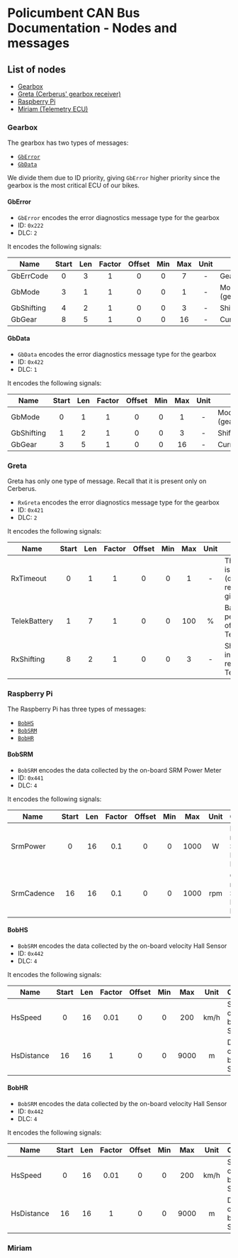 # Policumbent CAN Bus Documentation - Nodes and messages

## List of nodes

- [Gearbox](#gearbox)
- [Greta (Cerberus' gearbox receiver)](#greta)
- [Raspberry Pi](#raspberry-pi)
- [Miriam (Telemetry ECU)](#miriam)

### Gearbox

The gearbox has two types of messages:

- [``GbError``](#gberror)
- [``GbData``](#gbdata)

We divide them due to ID priority, giving ``GbError`` higher priority since the
gearbox is the most critical ECU of our bikes. 

#### GbError

- ``GbError`` encodes the error diagnostics message type for the gearbox
- ID: ``0x222``
- DLC: ``2``

It encodes the following signals:

| Name       | Start | Len | Factor | Offset | Min | Max | Unit | Comment |
|------------|:-----:|:---:|:------:|:------:|:---:|:---:|:----:|---------|
| GbErrCode  | 0     | 3   | 1      | 0      | 0   | 7   | -    | Gearbox error code |
| GbMode     | 3     | 1   | 1      | 0      | 0   | 1   | -    | Mode (gearbox/calibration) |
| GbShifting | 4     | 2   | 1      | 0      | 0   | 3   | -    | Shifting information |
| GbGear     | 8     | 5   | 1      | 0      | 0   | 16  | -    | Current gear |

#### GbData

- ``GbData`` encodes the error diagnostics message type for the gearbox
- ID: ``0x422``
- DLC: ``1``

It encodes the following signals:

| Name       | Start | Len | Factor | Offset | Min | Max | Unit | Comment |
|------------|:-----:|:---:|:------:|:------:|:---:|:---:|:----:|---------|
| GbMode     | 0     | 1   | 1      | 0      | 0   | 1   | -    | Mode (gearbox/calibration) |
| GbShifting | 1     | 2   | 1      | 0      | 0   | 3   | -    | Shifting information |
| GbGear     | 3     | 5   | 1      | 0      | 0   | 16  | -    | Current gear |

### Greta

Greta has only one type of message. Recall that it is present only on Cerberus.

- ``RxGreta`` encodes the error diagnostics message type for the gearbox
- ID: ``0x421``
- DLC: ``2``

It encodes the following signals:

| Name         | Start | Len | Factor | Offset | Min | Max | Unit | Comment |
|--------------|:-----:|:---:|:------:|:------:|:---:|:---:|:----:|---------|
| RxTimeout    | 0     | 1   | 1      | 0      | 0   | 1   | -    | The receiver is in timeout (didn't receive in a given time) |
| TelekBattery | 1     | 7   | 1      | 0      | 0   | 100 | %    | Battery percentage of Telekhambion |
| RxShifting   | 8     | 2   | 1      | 0      | 0   | 3   | -    | Shifting information received from Telekhambion |

### Raspberry Pi

The Raspberry Pi has three types of messages:
- [``BobHS``](#bobhs)
- [``BobSRM``](#bobsrm)
- [``BobHR``](#bobhr)

#### BobSRM

- ``BobSRM`` encodes the data collected by the on-board SRM Power Meter
- ID: ``0x441``
- DLC: ``4``

It encodes the following signals:

| Name       | Start | Len | Factor | Offset | Min | Max | Unit | Comment |
|------------|:-----:|:---:|:------:|:------:|:---:|:---:|:----:|---------|
| SrmPower   | 0     | 16  | 0.1    | 0      | 0   | 1000| W    | Power read by SRM Power Meter |
| SrmCadence | 16    | 16  | 0.1    | 0      | 0   | 1000| rpm  | Cadence read by SRM Power Meter |

#### BobHS

- ``BobSRM`` encodes the data collected by the on-board velocity Hall Sensor
- ID: ``0x442``
- DLC: ``4``

It encodes the following signals:

| Name       | Start | Len | Factor | Offset | Min | Max | Unit | Comment |
|------------|:-----:|:---:|:------:|:------:|:---:|:---:|:----:|---------|
| HsSpeed    | 0     | 16  | 0.01   | 0      | 0   | 200 | km/h | Speed computed by Hall Sensor |
| HsDistance | 16    | 16  | 1      | 0      | 0   | 9000| m    | Distance computed by Hall Sensor |

#### BobHR

- ``BobSRM`` encodes the data collected by the on-board velocity Hall Sensor
- ID: ``0x442``
- DLC: ``4``

It encodes the following signals:

| Name       | Start | Len | Factor | Offset | Min | Max | Unit | Comment |
|------------|:-----:|:---:|:------:|:------:|:---:|:---:|:----:|---------|
| HsSpeed    | 0     | 16  | 0.01   | 0      | 0   | 200 | km/h | Speed computed by Hall Sensor |
| HsDistance | 16    | 16  | 1      | 0      | 0   | 9000| m    | Distance computed by Hall Sensor |

### Miriam